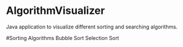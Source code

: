 # AlgorithmVisualizer
Java application to visualize different sorting and searching algorithms.

#Sorting Algorithms
Bubble Sort
Selection Sort
